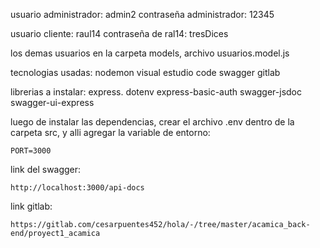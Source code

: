 usuario administrador:  admin2
contraseña administrador: 12345


usuario cliente: raul14
contraseña de ral14: tresDices

los demas usuarios en la carpeta models, archivo usuarios.model.js


tecnologias usadas: 
	nodemon
	visual estudio code
	swagger
	gitlab

librerias a instalar: 
	express.
	dotenv
	express-basic-auth
	swagger-jsdoc
	swagger-ui-express

luego de instalar las dependencias, crear el archivo .env dentro de la carpeta src, y alli agregar la variable de entorno: 

	PORT=3000

link del swagger: 

	http://localhost:3000/api-docs

link gitlab:

    https://gitlab.com/cesarpuentes452/hola/-/tree/master/acamica_back-end/proyect1_acamica